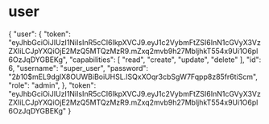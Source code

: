 # user

{
  "user": {
    "token": "eyJhbGciOiJIUzI1NiIsInR5cCI6IkpXVCJ9.eyJ1c2VybmFtZSI6InN1cGVyX3VzZXIiLCJpYXQiOjE2MzQ5MTQzMzR9.mZxq2mvb9h27MbljhkT554x9Ui1O6pl6OzJqDYGBEKg",
    "capabilities": [
      "read",
      "create",
      "update",
      "delete"
    ],
    "id": 6,
    "username": "super_user",
    "password": "$2b$10$mEL9dglX8OUWBiBoiUHSL.ISQxXOqr3cbSgW7Fqpp8z85fr6tiScm",
    "role": "admin",
},
  "token": "eyJhbGciOiJIUzI1NiIsInR5cCI6IkpXVCJ9.eyJ1c2VybmFtZSI6InN1cGVyX3VzZXIiLCJpYXQiOjE2MzQ5MTQzMzR9.mZxq2mvb9h27MbljhkT554x9Ui1O6pl6OzJqDYGBEKg"
}

